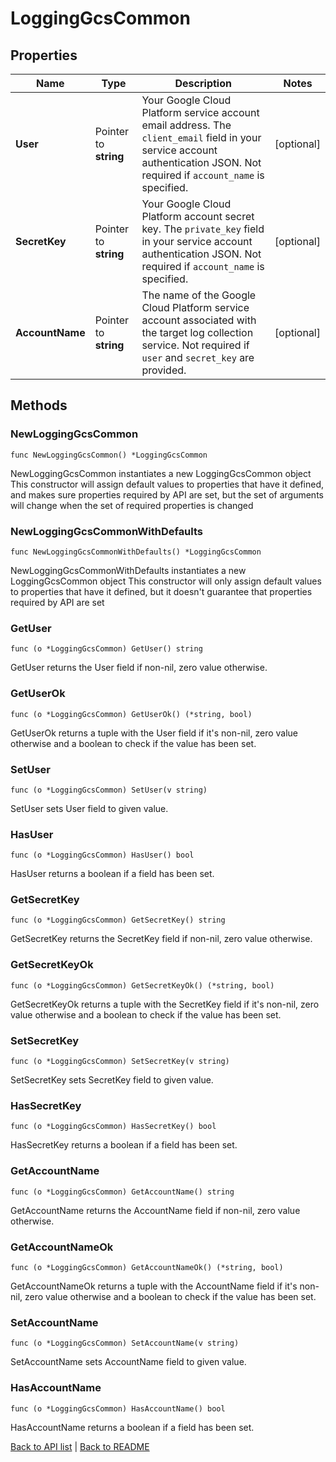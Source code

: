 # LoggingGcsCommon

## Properties

Name | Type | Description | Notes
------------ | ------------- | ------------- | -------------
**User** | Pointer to **string** | Your Google Cloud Platform service account email address. The `client_email` field in your service account authentication JSON. Not required if `account_name` is specified. | [optional] 
**SecretKey** | Pointer to **string** | Your Google Cloud Platform account secret key. The `private_key` field in your service account authentication JSON. Not required if `account_name` is specified. | [optional] 
**AccountName** | Pointer to **string** | The name of the Google Cloud Platform service account associated with the target log collection service. Not required if `user` and `secret_key` are provided. | [optional] 

## Methods

### NewLoggingGcsCommon

`func NewLoggingGcsCommon() *LoggingGcsCommon`

NewLoggingGcsCommon instantiates a new LoggingGcsCommon object
This constructor will assign default values to properties that have it defined,
and makes sure properties required by API are set, but the set of arguments
will change when the set of required properties is changed

### NewLoggingGcsCommonWithDefaults

`func NewLoggingGcsCommonWithDefaults() *LoggingGcsCommon`

NewLoggingGcsCommonWithDefaults instantiates a new LoggingGcsCommon object
This constructor will only assign default values to properties that have it defined,
but it doesn't guarantee that properties required by API are set

### GetUser

`func (o *LoggingGcsCommon) GetUser() string`

GetUser returns the User field if non-nil, zero value otherwise.

### GetUserOk

`func (o *LoggingGcsCommon) GetUserOk() (*string, bool)`

GetUserOk returns a tuple with the User field if it's non-nil, zero value otherwise
and a boolean to check if the value has been set.

### SetUser

`func (o *LoggingGcsCommon) SetUser(v string)`

SetUser sets User field to given value.

### HasUser

`func (o *LoggingGcsCommon) HasUser() bool`

HasUser returns a boolean if a field has been set.

### GetSecretKey

`func (o *LoggingGcsCommon) GetSecretKey() string`

GetSecretKey returns the SecretKey field if non-nil, zero value otherwise.

### GetSecretKeyOk

`func (o *LoggingGcsCommon) GetSecretKeyOk() (*string, bool)`

GetSecretKeyOk returns a tuple with the SecretKey field if it's non-nil, zero value otherwise
and a boolean to check if the value has been set.

### SetSecretKey

`func (o *LoggingGcsCommon) SetSecretKey(v string)`

SetSecretKey sets SecretKey field to given value.

### HasSecretKey

`func (o *LoggingGcsCommon) HasSecretKey() bool`

HasSecretKey returns a boolean if a field has been set.

### GetAccountName

`func (o *LoggingGcsCommon) GetAccountName() string`

GetAccountName returns the AccountName field if non-nil, zero value otherwise.

### GetAccountNameOk

`func (o *LoggingGcsCommon) GetAccountNameOk() (*string, bool)`

GetAccountNameOk returns a tuple with the AccountName field if it's non-nil, zero value otherwise
and a boolean to check if the value has been set.

### SetAccountName

`func (o *LoggingGcsCommon) SetAccountName(v string)`

SetAccountName sets AccountName field to given value.

### HasAccountName

`func (o *LoggingGcsCommon) HasAccountName() bool`

HasAccountName returns a boolean if a field has been set.


[Back to API list](../README.md#documentation-for-api-endpoints) | [Back to README](../README.md)
